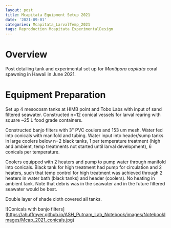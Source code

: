 ```yaml
---
layout: post
title: Mcapitata Equipment Setup 2021
date: '2021-09-01'
categories: Mcapitata_LarvalTemp_2021
tags: Reproduction Mcapitata ExperimentalDesign
---
```

# Overview  

Post detailing tank and experimental set up for *Montipora capitata* coral spawning in Hawaii in June 2021.  

# Equipment Preparation  

Set up 4 mesocosm tanks at HIMB point and Tobo Labs with input of sand filtered seawater. Constructed n=12 conical vessels for larval rearing with square ~25 L food grade containers. 

Constructed banjo filters with 3" PVC coulers and 153 um mesh. Water fed into conicals with manifold and tubing. Water input into header/sump tanks in large coolers below n=2 black tanks, 1 per temperature treatment (high and ambient, temp treatments not started until larval development), 6 conicals per temperature. 

Coolers equipped with 2 heaters and pump to pump water through manifold into conicals. Black tank for high treatment had pump for circulation and 2 heaters, such that temp control for high treatment was achieved through 2 heaters in water bath (black tanks) and header (coolers). No heating in ambient tank. Note that debris was in the seawater and in the future filtered seawater would be best.  
 
Double layer of shade cloth covered all tanks.    

![Conicals with banjo filters] (https://ahuffmyer.github.io/ASH_Putnam_Lab_Notebook/images/NotebookImages/Mcap_2021_conicals.jpg)  